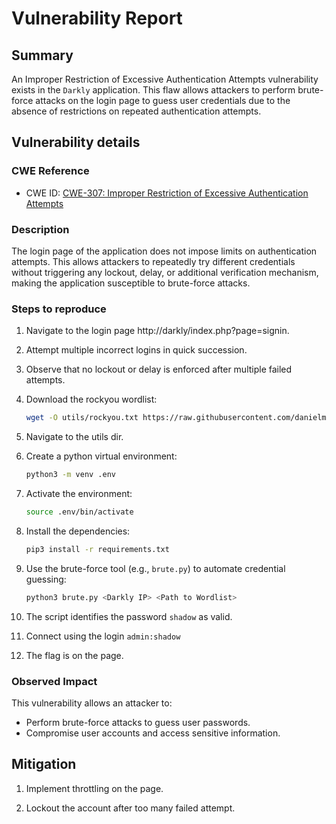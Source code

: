 # Vulnerability Report

## Summary

An Improper Restriction of Excessive Authentication Attempts vulnerability exists in the `Darkly` application. This flaw allows attackers to perform brute-force attacks on the login page to guess user credentials due to the absence of restrictions on repeated authentication attempts.

## Vulnerability details

### CWE Reference

- CWE ID: [CWE-307: Improper Restriction of Excessive Authentication Attempts](https://cwe.mitre.org/data/definitions/307.html)

### Description

The login page of the application does not impose limits on authentication attempts. This allows attackers to repeatedly try different credentials without triggering any lockout, delay, or additional verification mechanism, making the application susceptible to brute-force attacks.

### Steps to reproduce

1. Navigate to the login page http://darkly/index.php?page=signin.

2. Attempt multiple incorrect logins in quick succession.

3. Observe that no lockout or delay is enforced after multiple failed attempts.

4. Download the rockyou wordlist:
	```bash
	wget -O utils/rockyou.txt https://raw.githubusercontent.com/danielmiessler/SecLists/refs/heads/master/Passwords/Leaked-Databases/rockyou-75.txt
	```
5. Navigate to the utils dir.

6. Create a python virtual environment:

	```bash
	python3 -m venv .env
	```

7. Activate the environment:
	```bash
	source .env/bin/activate

	```
8. Install the dependencies:
	```bash
	pip3 install -r requirements.txt
	```

9. Use the brute-force tool (e.g., `brute.py`) to automate credential guessing:
	```bash
	python3 brute.py <Darkly IP> <Path to Wordlist>
	```
10. The script identifies the password `shadow` as valid.

11. Connect using the login `admin:shadow`

12. The flag is on the page.

### Observed Impact

This vulnerability allows an attacker to:
- Perform brute-force attacks to guess user passwords.
- Compromise user accounts and access sensitive information.

## Mitigation

1. Implement throttling on the page.

2. Lockout the account after too many failed attempt.